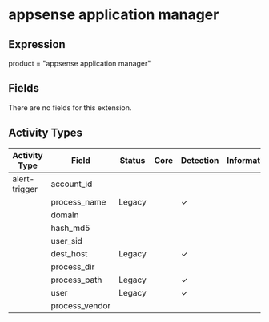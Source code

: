 appsense application manager
============================

Expression
----------

product = "appsense application manager"

Fields
------

There are no fields for this extension.

Activity Types
--------------

| Activity Type | Field          | Status | Core | Detection | Informational |
| ------------- | -------------- | ------ | ---- | --------- | ------------- |
| alert-trigger | account_id     |        |      |           |               |
|               | process_name   | Legacy |      | &#10003;  |               |
|               | domain         |        |      |           |               |
|               | hash_md5       |        |      |           |               |
|               | user_sid       |        |      |           |               |
|               | dest_host      | Legacy |      | &#10003;  |               |
|               | process_dir    |        |      |           |               |
|               | process_path   | Legacy |      | &#10003;  |               |
|               | user           | Legacy |      | &#10003;  |               |
|               | process_vendor |        |      |           |               |

